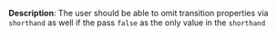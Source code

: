 __Description__: The user should be able to omit transition properties via `shorthand` as well if the pass `false` as the only value in the `shorthand`

